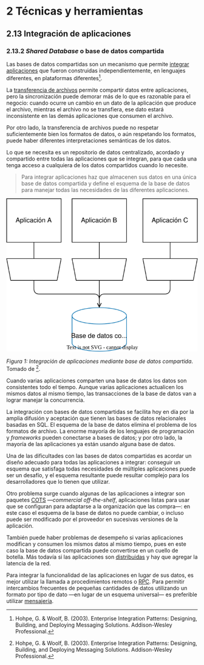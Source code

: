 # 2 Técnicas y herramientas

## 2.13 Integración de aplicaciones

### 2.13.2 *Shared Database* o base de datos compartida

Las bases de datos compartidas son un mecanismo que permite [integrar
aplicaciones](./2_13_.Integracion_aplicaciones.md) que fueron construidas
independientemente, en lenguajes diferentes, en plataformas diferentes[^1].

<!-- cSpell:ignore Hohpe -->

[^1]: Hohpe, G. & Woolf, B. (2003). Enterprise Integration Patterns: Designing,
Building, and Deploying Messaging Solutions. Addison-Wesley Professional.

La [transferencia de archivos](./2_13_1_File_Transfer.md) permite compartir
datos entre aplicaciones, pero la sincronización puede demorar más de lo que es
razonable para el negocio: cuando ocurre un cambio en un dato de la aplicación
que produce el archivo, mientras el archivo no se transfiera, ese dato estará
inconsistente en las demás aplicaciones que consumen el archivo.

Por otro lado, la transferencia de archivos puede no respetar suficientemente
bien los formatos de datos, o aún respetando los formatos, puede haber
diferentes interpretaciones semánticas de los datos.

Lo que se necesita es un repositorio de datos centralizado, acordado y
compartido entre todas las aplicaciones que se integran, para que cada una tenga
acceso a cualquiera de los datos compartidos cuando lo necesite.

> Para integrar aplicaciones haz que almacenen sus datos en una única base de
> datos compartida y define el esquema de la base de datos para manejar todas
> las necesidades de las diferentes aplicaciones.

<span id="figura-1"/>

![Integración de aplicaciones mediante base de datos compartida](/diagrams/Shared_Database.svg)

*Figura 1: Integración de aplicaciones mediante base de datos compartida*.
Tomado de [^1].

Cuando varias aplicaciones comparten una base de datos los datos son
consistentes todo el tiempo. Aunque varias aplicaciones actualicen los mismos
datos al mismo tiempo, las transacciones de la base de datos van a lograr
manejar la concurrencia.

La integración con bases de datos compartidas se facilita hoy en día por la
amplia difusión y aceptación que tienen las bases de datos relacionales basadas
en SQL. El esquema de la base de datos elimina el problema de los formatos de
archivo. La enorme mayoría de los lenguajes de programación y *frameworks* pueden
conectarse a bases de datos; y por otro lado, la mayoría de las aplicaciones ya
están usando alguna base de datos.

Una de las dificultades con las bases de datos compartidas es acordar un diseño
adecuado para todas las aplicaciones a integrar: conseguir un esquema que
satisfaga todas necesidades de múltiples aplicaciones puede ser un desafío, y el
esquema resultante puede resultar complejo para los desarrolladores que lo
tienen que utilizar.

Otro problema surge cuando algunas de las aplicaciones a integrar son paquetes
[COTS](https://en.wikipedia.org/wiki/Commercial_off-the-shelf) —*commercial
off-the-shelf*, aplicaciones listas para usar que se configuran para adaptarse a
la organización que las compra—: en este caso el esquema de la base de datos no
puede cambiar, o incluso puede ser modificado por el proveedor en sucesivas
versiones de la aplicación.

También puede haber problemas de desempeño si varias aplicaciones modifican y
consumen los mismos datos al mismo tiempo, pues en este caso la base de datos
compartida puede convertirse en un cuello de botella. Más todavía si las
aplicaciones son [distribuidas](/4_Conceptos/4_Computacion_distribuida.md) y hay
que agregar la latencia de la red.

Para integrar la funcionalidad de las aplicaciones en lugar de sus datos, es
mejor utilizar la llamada a procedimientos remotos o
[RPC](/4_Conceptos/4_RPC.md). Para permitir intercambios frecuentes de pequeñas
cantidades de datos utilizando un formato por tipo de dato —en lugar de un
esquema universal— es preferible utilizar [mensajería](./2_13_4_Messaging.md).
